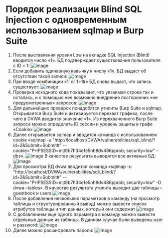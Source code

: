 # Порядок реализации Blind SQL Injection с одновременным использованием sqlmap и Burp Suite

1. После выставления уровня Low на вкладке SQL Injection (Blind) вводится число «1». БД подтверждает существования пользователя с ID = 1:
![image](https://github.com/GDStanis/PIASZI_PR4_DVWA_SQL/assets/70700432/96842ae1-3916-4c1d-aaac-86e04b1286de)
2. Если добавить одинарную кавычку к числу «1», БД выдаст об отсутствии такой записи:
![image](https://github.com/GDStanis/PIASZI_PR4_DVWA_SQL/assets/70700432/824301c4-72d7-42d8-9475-2a7508c01244)
3. При вводе комбинации «1’ or 1=1#» БД снова выдаст, что запись существует:
![image](https://github.com/GDStanis/PIASZI_PR4_DVWA_SQL/assets/70700432/8f8c2cc9-e3e9-4a9f-98fb-2542938fbd15)
4. Проверка исходного кода показывает, что уязвимая строка так и осталась, и с помощью нее возможно внедрение посторонних «не предусмотренных» запросов:
![image](https://github.com/GDStanis/PIASZI_PR4_DVWA_SQL/assets/70700432/1aa313a8-56cf-46d9-aad3-f6987c6c4d4b)
5. Для дальнейших проверок понадобятся утилиты Burp Suite и sqlmap.
Открывается Burp Suite и активируется перехват трафика, после чего в DVWA вводится значение «1». Из перехваченного Burp Suite запроса можно определить ID сессии и уровень защиты в графе «Cookie»
![image](https://github.com/GDStanis/PIASZI_PR4_DVWA_SQL/assets/70700432/be1ebdd1-26b7-4dd5-9042-fd112edb6311)
6. Далее открывается sqlmap и вводится команда с использованием cookie «sqlmap -u "http://localhost/DVWA/vulnerabilities/sqli_blind/?id=2&Submit=Submit#"  --cookie="PHPSESSID=mjt9b7h34e1e5nh8dv486pprob; security=low" -dbs».
![image](https://github.com/GDStanis/PIASZI_PR4_DVWA_SQL/assets/70700432/dce0f7af-bbfc-4472-8b1f-a2e742d71d0a)
   В качестве результата выводятся все активные БД:
![image](https://github.com/GDStanis/PIASZI_PR4_DVWA_SQL/assets/70700432/9d0b0fca-2172-4178-b715-0503a9f868db)
7. Для просмотра БД dvwa вводится команда «sqlmap -u "http://localhost/DVWA/vulnerabilities/sqli_blind/?id=2&Submit=Submit#"  --cookie="PHPSESSID=mjt9b7h34e1e5nh8dv486pprob; security=low" -D dvwa –tables». В качестве результата утилита выводит две таблицы – guestbook и users
![image](https://github.com/GDStanis/PIASZI_PR4_DVWA_SQL/assets/70700432/f9befe94-f830-4ade-a163-5ef3a9ff115d)
8. После добавления нескольких параметров в команду (на просмотр таблицы и структурированный вывод) можно вывести список атрибутов таблицы и тип данных, который они содержат
![image](https://github.com/GDStanis/PIASZI_PR4_DVWA_SQL/assets/70700432/df6135bf-2828-4a3c-b9f0-d5ec7029d741)
9. С добавлением еще одного параметра в команду можно вывести отдельные данные из таблицы. В данном случае были выведены user и password:
![image](https://github.com/GDStanis/PIASZI_PR4_DVWA_SQL/assets/70700432/b4b1e9b6-01cb-497e-929c-6b2c77dc2b91)
10. Далее можно расшифровать пароли:
![image](https://github.com/GDStanis/PIASZI_PR4_DVWA_SQL/assets/70700432/38032824-9329-42d8-9f18-947b97e0f5c2)
